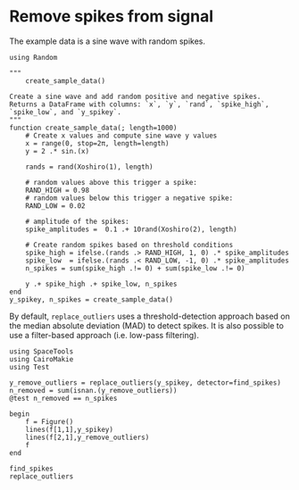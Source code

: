 # Remove spikes from signal

The example data is a sine wave with random spikes.

```@example spikes
using Random

"""
    create_sample_data()

Create a sine wave and add random positive and negative spikes.
Returns a DataFrame with columns: `x`, `y`, `rand`, `spike_high`, `spike_low`, and `y_spikey`.
"""
function create_sample_data(; length=1000)
    # Create x values and compute sine wave y values
    x = range(0, stop=2π, length=length)
    y = 2 .* sin.(x)

    rands = rand(Xoshiro(1), length)

    # random values above this trigger a spike:
    RAND_HIGH = 0.98
    # random values below this trigger a negative spike:
    RAND_LOW = 0.02

    # amplitude of the spikes:
    spike_amplitudes =  0.1 .+ 10rand(Xoshiro(2), length)

    # Create random spikes based on threshold conditions
    spike_high = ifelse.(rands .> RAND_HIGH, 1, 0) .* spike_amplitudes
    spike_low  = ifelse.(rands .< RAND_LOW, -1, 0) .* spike_amplitudes
    n_spikes = sum(spike_high .!= 0) + sum(spike_low .!= 0)

    y .+ spike_high .+ spike_low, n_spikes
end
y_spikey, n_spikes = create_sample_data()
```

By default, `replace_outliers` uses a threshold-detection approach based on the median absolute deviation (MAD) to detect spikes. It is also possible to use a filter-based approach (i.e. low-pass filtering).

```@example spikes
using SpaceTools
using CairoMakie
using Test

y_remove_outliers = replace_outliers(y_spikey, detector=find_spikes)
n_removed = sum(isnan.(y_remove_outliers))
@test n_removed == n_spikes

begin
    f = Figure()
    lines(f[1,1],y_spikey)
    lines(f[2,1],y_remove_outliers)
    f
end
```

```@docs
find_spikes
replace_outliers
```
